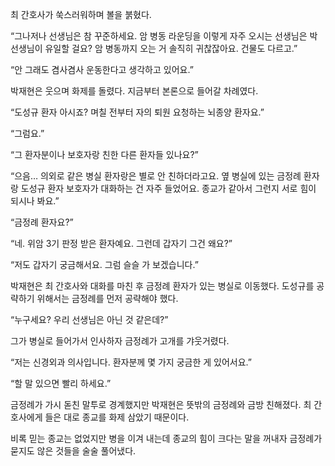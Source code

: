 최 간호사가 쑥스러워하며 볼을 붉혔다.

“그나저나 선생님은 참 꾸준하세요. 암 병동 라운딩을 이렇게 자주 오시는 선생님은 박 선생님이 유일할 걸요? 암 병동까지 오는 거 솔직히 귀찮잖아요. 건물도 다르고.”

“안 그래도 겸사겸사 운동한다고 생각하고 있어요.”

박재현은 웃으며 화제를 돌렸다. 지금부터 본론으로 들어갈 차례였다.

“도성규 환자 아시죠? 며칠 전부터 자의 퇴원 요청하는 뇌종양 환자요.”

“그럼요.”

“그 환자분이나 보호자랑 친한 다른 환자들 있나요?”

“으음… 의외로 같은 병실 환자랑은 별로 안 친하더라고요. 옆 병실에 있는 금정례 환자랑 도성규 환자 보호자가 대화하는 건 자주 들었어요. 종교가 같아서 그런지 서로 힘이 되시나 봐요.”

“금정례 환자요?”

“네. 위암 3기 판정 받은 환자예요. 그런데 갑자기 그건 왜요?”

“저도 갑자기 궁금해서요. 그럼 슬슬 가 보겠습니다.”

박재현은 최 간호사와 대화를 마친 후 금정례 환자가 있는 병실로 이동했다. 도성규를 공략하기 위해서는 금정례를 먼저 공략해야 했다.

“누구세요? 우리 선생님은 아닌 것 같은데?”

그가 병실로 들어가서 인사하자 금정례가 고개를 갸웃거렸다.

“저는 신경외과 의사입니다. 환자분께 몇 가지 궁금한 게 있어서요.”

“할 말 있으면 빨리 하세요.”

금정례가 가시 돋친 말투로 경계했지만 박재현은 뜻밖의 금정례와 금방 친해졌다. 최 간호사에게 들은 대로 종교를 화제 삼았기 때문이다.

비록 믿는 종교는 없었지만 병을 이겨 내는데 종교의 힘이 크다는 말을 꺼내자 금정례가 묻지도 않은 것들을 술술 풀어냈다.